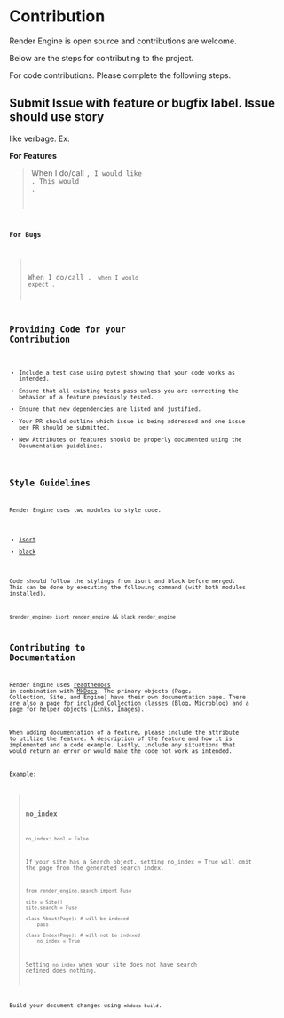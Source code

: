 # Contribution

Render Engine is open source and contributions are welcome.

Below are the steps for contributing to the project.

For code contributions. Please complete the following steps.
## Submit Issue with **feature** or **bugfix** label. Issue should use story
like verbage. Ex:

**For Features**
> When I do/call <CODE FOR FEATURE>, I would like <OUTCOME FOR FEATURE>. This
> would <EXPLANATION OF WHY YOU THINK FEATURE WOULD BE GREAT>.

**For Bugs**
> When I do/call <CODE causing Bug>, <THE BUG HAPPENING> when I would expect
> <EXPECTED OUTCOME>.

## Providing Code for your Contribution
- Include a test case using pytest showing that your code works as intended.
- Ensure that all existing tests pass unless you are correcting the behavior of
  a feature previously tested.
- Ensure that new dependencies are listed and justified.
- Your PR should outline which issue is being addressed and one issue per PR
  should be submitted.
- New Attributes or features should be properly documented using the
  Documentation guidelines.

## Style Guidelines
Render Engine uses two modules to style code.

- [isort](https://github.com/timothycrosley/isort)
- [black](https://github.com/psf/black)

Code should follow the stylings from isort and black before merged. This can be
done by executing the following command (with both modules installed).

`$render_engine> isort render_engine && black render_engine`

## Contributing to Documentation
Render Engine uses [readthedocs](https://readthedocs.org) in combination with
[MkDocs](). The primary objects (Page, Collection, Site, and Engine) have their
own documentation page. There are also a page for included Collection classes (Blog,
Microblog) and a page for helper objects (Links, Images).

When adding documentation of a feature, please include the attribute to utilize
the feature. A description of the feature and how it is implemented and a code
example. Lastly, include any situations that would return an error or would
make the code not work as intended.

Example:

> ### no_index
>
> `no_index: bool = False`
>
> If your site has a Search object, setting no_index = True will omit the page
> from the generated search index.
>
> ```
> from render_engine.search import Fuse
>
> site = Site()
> site.search = Fuse
>
> class About(Page): # will be indexed
>     pass
>
> class Index(Page): # will not be indexed
>     no_index = True
>
> ```
>
> Setting `no_index` when your site does not have search defined does nothing.

Build your document changes using `mkdocs build`.
